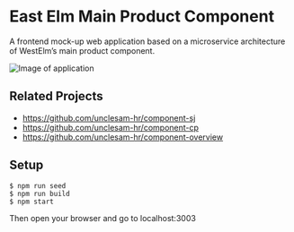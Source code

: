 # East Elm Main Product Component
A frontend mock-up web application based on a microservice architecture of WestElm’s main product component.

![Image of application](https://media.giphy.com/media/eiLL17oBp032fbZc9R/giphy.gif)

## Related Projects

  - https://github.com/unclesam-hr/component-sj
  - https://github.com/unclesam-hr/component-cp
  - https://github.com/unclesam-hr/component-overview

## Setup
```$ npm install
$ npm run seed
$ npm run build
$ npm start
```
Then open your browser and go to localhost:3003
